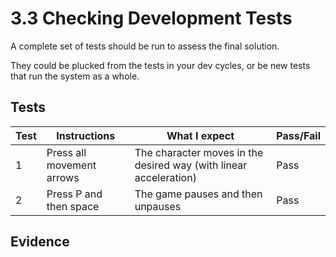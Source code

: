 # 3.3 Checking Development Tests

A complete set of tests should be run to assess the final solution.

They could be plucked from the tests in your dev cycles, or be new tests that run the system as a whole.

## Tests

| Test | Instructions              | What I expect                                                     | Pass/Fail |
| ---- | ------------------------- | ----------------------------------------------------------------- | --------- |
| 1    | Press all movement arrows | The character moves in the desired way (with linear acceleration) | Pass      |
| 2    | Press P and then space    | The game pauses and then unpauses                                 | Pass      |

## Evidence
